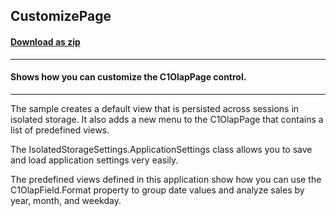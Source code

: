 ## CustomizePage
#### [Download as zip](https://grapecity.github.io/DownGit/#/home?url=https://github.com/GrapeCity/ComponentOne-WPF-Samples/tree/master/NET_4.6.2/C1.WPF.Olap/CS/CustomizePage/CustomizePage)
____
#### Shows how you can customize the C1OlapPage control.
____
The sample creates a default view that is persisted across sessions
in isolated storage. It also adds a new menu to the C1OlapPage that 
contains a list of predefined views.

The IsolatedStorageSettings.ApplicationSettings class allows you
to save and load application settings very easily.

The predefined views defined in this application show how you
can use the C1OlapField.Format property to group date values and
analyze sales by year, month, and weekday.
